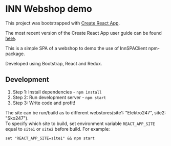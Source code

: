 # INN Webshop demo

This project was bootstrapped with [Create React App](https://github.com/facebookincubator/create-react-app).

The most recent version of the Create React App user guide can be found [here](https://github.com/facebookincubator/create-react-app/blob/master/packages/react-scripts/template/README.md).

This is a simple SPA of a webshop to demo the use of InnSPAClient npm-package.

Developed using Bootstrap, React and Redux.

## Development

1. Step 1: Install dependencies - `npm install`
2. Step 2: Run development server - `npm start`
3. Step 3: Write code and profit!

The site can be run/build as to different webstores(site1: "Elektro247", site2: "Sko247").<br>
To specify which site to build, set environment variable `REACT_APP_SITE` equal to `site1` or `site2` before build.
For example:

```
set "REACT_APP_SITE=site1" && npm start
```
